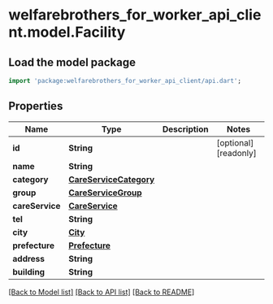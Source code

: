 # welfarebrothers_for_worker_api_client.model.Facility

## Load the model package
```dart
import 'package:welfarebrothers_for_worker_api_client/api.dart';
```

## Properties
Name | Type | Description | Notes
------------ | ------------- | ------------- | -------------
**id** | **String** |  | [optional] [readonly] 
**name** | **String** |  | 
**category** | [**CareServiceCategory**](CareServiceCategory.md) |  | 
**group** | [**CareServiceGroup**](CareServiceGroup.md) |  | 
**careService** | [**CareService**](CareService.md) |  | 
**tel** | **String** |  | 
**city** | [**City**](City.md) |  | 
**prefecture** | [**Prefecture**](Prefecture.md) |  | 
**address** | **String** |  | 
**building** | **String** |  | 

[[Back to Model list]](../README.md#documentation-for-models) [[Back to API list]](../README.md#documentation-for-api-endpoints) [[Back to README]](../README.md)


